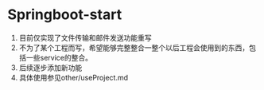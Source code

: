 # Springboot-start
1.  目前仅实现了文件传输和邮件发送功能重写
3.  不为了某个工程而写，希望能够完整整合一整个以后工程会使用到的东西，包括一些service的整合。
3.  后续逐步添加新功能
4.  具体使用参见other/useProject.md
